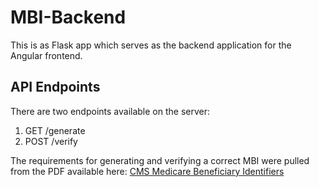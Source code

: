 # MBI-Backend

This is as Flask app which serves as the backend application for the Angular frontend.

## API Endpoints

There are two endpoints available on the server:
1. GET /generate
2. POST /verify

The requirements for generating and verifying a correct MBI were pulled from the PDF available here: [CMS Medicare Beneficiary Identifiers](https://www.cms.gov/medicare/new-medicare-card)

